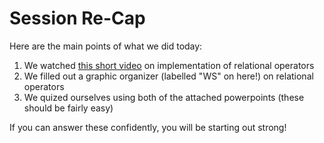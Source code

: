 # Session Re-Cap
Here are the main points of what we did today:

1. We watched [this short video](https://www.youtube.com/watch?v=Sz2XNQAIFpM) on implementation of relational operators
2. We filled out a graphic organizer (labelled "WS" on here!) on relational operators
3. We quized ourselves using both of the attached powerpoints (these should be fairly easy)

If you can answer these confidently, you will be starting out strong!

